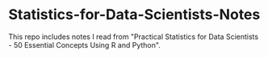 # Statistics-for-Data-Scientists-Notes
This repo includes notes I read from "Practical Statistics for Data Scientists - 50 Essential Concepts Using R and Python".
